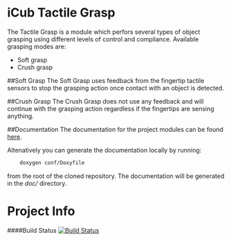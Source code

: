 iCub Tactile Grasp
=================

The Tactile Grasp is a module which perfors several types of object grasping using different levels of control and compliance.
Available grasping modes are:
 * Soft grasp
 * Crush grasp


##Soft Grasp
The Soft Grasp uses feedback from the fingertip tactile sensors to stop the grasping action once contact with an object is detected.


##Crush Grasp
The Crush Grasp does not use any feedback and will continue with the grasping action regardless if the fingertips are sensing anything.


##Documentation
The documentation for the project modules can be found [here](http://robotology.github.io/icub-tactilegrasp/doc/html/modules.html).

Altenatively you can generate the documentation locally by running:
```bash
    doxygen conf/Doxyfile
```
from the root of the cloned repository.
The documentation will be generated in the _doc/_ directory.



Project Info
============

####Build Status
[![Build Status](https://travis-ci.org/robotology/icub-tactilegrasp.svg?branch=master)](https://travis-ci.org/robotology/icub-tactilegrasp)
